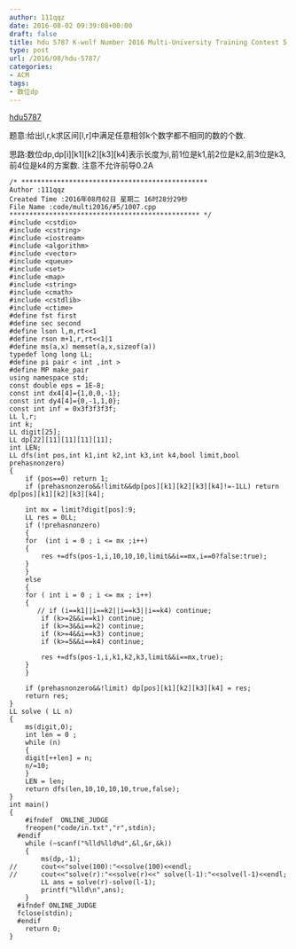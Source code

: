 ```yaml
---
author: 111qqz
date: 2016-08-02 09:39:08+00:00
draft: false
title: hdu 5787 K-wolf Number 2016 Multi-University Training Contest 5 1007  (不允许前导0的数位dp)
type: post
url: /2016/08/hdu-5787/
categories:
- ACM
tags:
- 数位dp
---
```


[hdu5787](http://acm.hdu.edu.cn/showproblem.php?pid=5787)

题意:给出l,r,k求区间[l,r]中满足任意相邻k个数字都不相同的数的个数.

思路:数位dp,dp[i][k1][k2][k3][k4]表示长度为i,前1位是k1,前2位是k2,前3位是k3,前4位是k4的方案数. 注意不允许前导0.2A




 

    
    /* ***********************************************
    Author :111qqz
    Created Time :2016年08月02日 星期二 16时28分29秒
    File Name :code/multi2016/#5/1007.cpp
    ************************************************ */
    #include <cstdio>
    #include <cstring>
    #include <iostream>
    #include <algorithm>
    #include <vector>
    #include <queue>
    #include <set>
    #include <map>
    #include <string>
    #include <cmath>
    #include <cstdlib>
    #include <ctime>
    #define fst first
    #define sec second
    #define lson l,m,rt<<1
    #define rson m+1,r,rt<<1|1
    #define ms(a,x) memset(a,x,sizeof(a))
    typedef long long LL;
    #define pi pair < int ,int >
    #define MP make_pair
    using namespace std;
    const double eps = 1E-8;
    const int dx4[4]={1,0,0,-1};
    const int dy4[4]={0,-1,1,0};
    const int inf = 0x3f3f3f3f;
    LL l,r;
    int k;
    LL digit[25];
    LL dp[22][11][11][11][11];
    int LEN;
    LL dfs(int pos,int k1,int k2,int k3,int k4,bool limit,bool prehasnonzero)
    {
        if (pos==0) return 1;
        if (prehasnonzero&&!limit&&dp[pos][k1][k2][k3][k4]!=-1LL) return dp[pos][k1][k2][k3][k4];
    
        int mx = limit?digit[pos]:9;
        LL res = 0LL;
        if (!prehasnonzero)
        {
    	for  (int i = 0 ; i <= mx ;i++)
    	{
    	    res +=dfs(pos-1,i,10,10,10,limit&&i==mx,i==0?false:true);
    	}
        }
        else
        {
    	for ( int i = 0 ; i <= mx ; i++)
    	{
    	   // if (i==k1||i==k2||i==k3||i==k4) continue;
    	    if (k>=2&&i==k1) continue;
    	    if (k>=3&&i==k2) continue;
    	    if (k>=4&&i==k3) continue;
    	    if (k>=5&&i==k4) continue;
    
    	    res +=dfs(pos-1,i,k1,k2,k3,limit&&i==mx,true);
    	}
        }
    
        if (prehasnonzero&&!limit) dp[pos][k1][k2][k3][k4] = res;
        return res;
    }
    LL solve ( LL n)
    {
        ms(digit,0);
        int len = 0 ;
        while (n)
        {
    	digit[++len] = n;
    	n/=10;
        }
        LEN = len;
        return dfs(len,10,10,10,10,true,false);
    }
    int main()
    {
    	#ifndef  ONLINE_JUDGE 
    	freopen("code/in.txt","r",stdin);
      #endif
    	while (~scanf("%lld%lld%d",&l,&r,&k))
    	{
    	    ms(dp,-1);
    //	    cout<<"solve(100):"<<solve(100)<<endl;
    //	    cout<<"solve(r):"<<solve(r)<<" solve(l-1):"<<solve(l-1)<<endl;
    	    LL ans = solve(r)-solve(l-1);
    	    printf("%lld\n",ans);
    	}
      #ifndef ONLINE_JUDGE  
      fclose(stdin);
      #endif
        return 0;
    }
    



